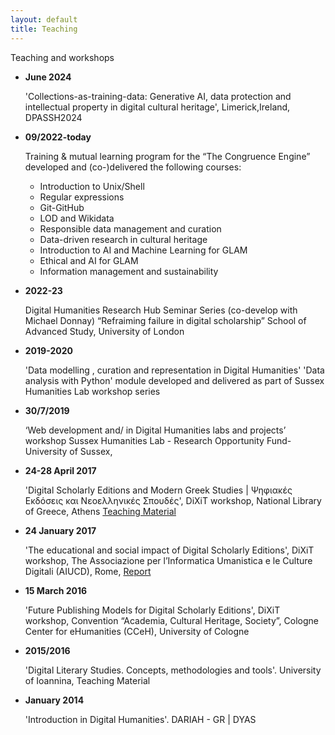 ```yaml
---
layout: default
title: Teaching
---
```


Teaching and workshops 

<ul>

  <li>
    
**June 2024** 
    
  'Collections-as-training-data:  Generative AI, data protection and intellectual property in digital cultural heritage', Limerick,Ireland, DPASSH2024
  </li>
  
  <li>
    
**09/2022-today** 

Training & mutual learning program for the “The Congruence Engine” 
developed and (co-)delivered the following courses:

- Introduction to Unix/Shell
- Regular expressions
- Git-GitHub
- LOD and Wikidata
- Responsible data management and curation
- Data-driven research in cultural heritage
- Introduction to AI and Machine Learning for GLAM
- Ethical and AI for GLAM
- Information management and sustainability

</li>

<li>
  
**2022-23**

Digital Humanities Research Hub Seminar Series (co-develop with Michael Donnay) “Refraiming failure in digital scholarship”
School of Advanced Study, University of London
 </li>

<li>
  
**2019-2020**

'Data modelling , curation and representation in Digital Humanities'
'Data analysis with Python'
module developed and delivered as part of Sussex Humanities Lab workshop series 
</li>

  <li>

**30/7/2019**

‘Web development and/ in Digital Humanities labs and projects’ workshop
Sussex Humanities Lab - Research Opportunity Fund- University of Sussex, 
  </li>
  <li>
    
**24-28 April 2017**
  
  'Digital Scholarly Editions and Modern Greek Studies | Ψηφιακές Εκδόσεις και Νεοελληνικές Σπουδές', DiXiT workshop,  National Library of Greece, Athens  <a href = "https://dixit-eu.github.io/Digital-Scholarly-EditionsGR-workshop/">  Teaching Material </a>
 </li>
  <li>

**24 January 2017**
  
  'The educational and social impact of Digital Scholarly Editions', DiXiT workshop, The Associazione per l’Informatica Umanistica e le Culture Digitali (AIUCD), Rome,  <a href="https://dixit.hypotheses.org/1268"> Report </a>
  </li>
 
  <li>

**15 March 2016**

'Future Publishing Models for Digital Scholarly Editions', DiXiT workshop, Convention “Academia, Cultural Heritage, Society”, Cologne Center for eHumanities (CCeH), University of Cologne
</li>

  <li>

  **2015/2016**
 
 'Digital Literary Studies. Concepts, methodologies and tools'. University of Ioannina,  Teaching Material
  </li>
  
  <li>

**January 2014**
 
 'Introduction in Digital Humanities'. DARIAH - GR | DYAS 
  </li>
  
</ul>
